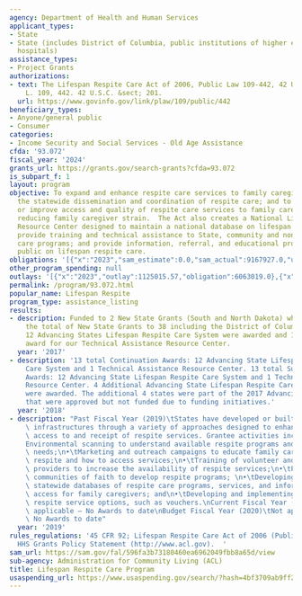 ```yaml
---
agency: Department of Health and Human Services
applicant_types:
- State
- State (includes District of Columbia, public institutions of higher education and
  hospitals)
assistance_types:
- Project Grants
authorizations:
- text: The Lifespan Respite Care Act of 2006, Public Law 109-442, 42 U.S.C 201. Pub.
    L. 109, 442. 42 U.S.C. &sect; 201.
  url: https://www.govinfo.gov/link/plaw/109/public/442
beneficiary_types:
- Anyone/general public
- Consumer
categories:
- Income Security and Social Services - Old Age Assistance
cfda: '93.072'
fiscal_year: '2024'
grants_url: https://grants.gov/search-grants?cfda=93.072
is_subpart_f: 1
layout: program
objective: To expand and enhance respite care services to family caregivers; improve
  the statewide dissemination and coordination of respite care; and to provide, supplement,
  or improve access and quality of respite care services to family caregivers, thereby
  reducing family caregiver strain.  The Act also creates a National Lifespan Respite
  Resource Center designed to maintain a national database on lifespan respite care;
  provide training and technical assistance to State, community and nonprofit respite
  care programs; and provide information, referral, and educational programs to the
  public on lifespan respite care.
obligations: '[{"x":"2023","sam_estimate":0.0,"sam_actual":9167927.0,"usa_spending_actual":9168378.46},{"x":"2024","sam_estimate":0.0,"sam_actual":0.0,"usa_spending_actual":9309601.94},{"x":"2025","sam_estimate":0.0,"sam_actual":0.0,"usa_spending_actual":0.0}]'
other_program_spending: null
outlays: '[{"x":"2023","outlay":1125015.57,"obligation":6063019.0},{"x":"2024","outlay":0.0,"obligation":1250000.0},{"x":"2025","outlay":0.0,"obligation":0.0}]'
permalink: /program/93.072.html
popular_name: Lifespan Respite
program_type: assistance_listing
results:
- description: Funded to 2 New State Grants (South and North Dakota) which brings
    the total of New State Grants to 38 including the District of Columbia. Additional
    12 Advancing States Lifespan Respite Care System were awarded and 1 Continuation
    award for our Technical Assistance Resource Center.
  year: '2017'
- description: '13 total Continuation Awards: 12 Advancing State Lifespan Respite
    Care System and 1 Technical Assistance Resource Center. 13 total Supplemental
    Awards: 12 Advancing State Lifespan Respite Care System and 1 Technical Assistance
    Resource Center. 4 Additional Advancing State Lifespan Respite Care System grants
    were awarded. The additional 4 states were part of the 2017 Advancing States FOA
    that were approved but not funded due to funding initiatives.'
  year: '2018'
- description: "Past Fiscal Year (2019)\tStates have developed or built upon respite\
    \ infrastructures through a variety of approaches designed to enhance or improve\
    \ access to and receipt of respite services. Grantee activities include:\n•\t\
    Environmental scanning to understand available respite programs and family caregiver\
    \ needs;\n•\tMarketing and outreach campaigns to educate family caregivers about\
    \ respite and how to access services;\n•\tTraining of volunteer and paid respite\
    \ providers to increase the availability of respite services;\n•\tPartnering with\
    \ communities of faith to develop respite programs; \n•\tDeveloping or enhancing\
    \ statewide databases of respite care programs, services, and information to improve\
    \ access for family caregivers; and\n•\tDeveloping and implementing person-centered\
    \ respite service options, such as vouchers.\nCurrent Fiscal Year (2020)\tNot\
    \ applicable – No Awards to date\nBudget Fiscal Year (2020)\tNot applicable –\
    \ No Awards to date"
  year: '2019'
rules_regulations: '45 CFR 92; Lifespan Respite Care Act of 2006 (Public Law 109-442);
  HHS Grants Policy Statement (http://www.acl.gov).  '
sam_url: https://sam.gov/fal/596fa3b73180460ea6962049fbb8a65d/view
sub-agency: Administration for Community Living (ACL)
title: Lifespan Respite Care Program
usaspending_url: https://www.usaspending.gov/search/?hash=4bf3709ab9ff20a86456a13f6127e0fd
---
```

